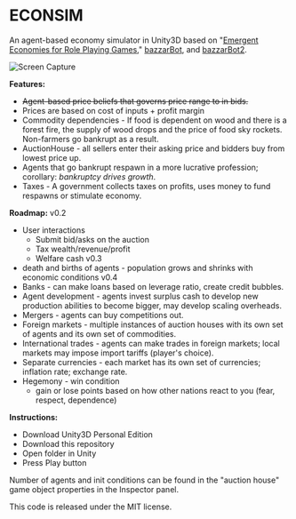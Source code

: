 # ECONSIM

An agent-based economy simulator in Unity3D based on "[Emergent Economies for Role Playing Games](https://ianparberry.com/pubs/econ.pdf)," [bazzarBot](https://github.com/larsiusprime/bazaarBot), and [bazzarBot2](https://github.com/Vibr8gKiwi/bazaarBot2/).

![Screen Capture](ScreenCapture.gif)

**Features:**
- ~~Agent-based price beliefs that governs price range to in bids.~~
- Prices are based on cost of inputs + profit margin
- Commodity dependencies - If food is dependent on wood and there is a forest fire, the supply of wood drops and the price of food sky rockets. Non-farmers go bankrupt as a result.
 - AuctionHouse - all sellers enter their asking price and bidders buy from lowest price up.
 - Agents that go bankrupt respawn in a more lucrative profession; corollary: *bankruptcy drives growth*.
 - Taxes - A government collects taxes on profits, uses money to fund respawns or stimulate economy.
 
**Roadmap:**
v0.2
 - User interactions
    - Submit bid/asks on the auction
    - Tax wealth/revenue/profit
    - Welfare cash
v0.3
 - death and births of agents - population grows and shrinks with economic conditions
v0.4
 - Banks - can make loans based on leverage ratio, create credit bubbles.
 - Agent development - agents invest surplus cash to develop new production abilities to become bigger, may develop scaling overheads.
 - Mergers - agents can buy competitions out.
 - Foreign markets - multiple instances of auction houses with its own set of agents and its own set of commodities.
 - International trades - agents can make trades in foreign markets; local markets may impose import tariffs (player's choice).
 - Separate currencies - each market has its own set of currencies; inflation rate; exchange rate.
 - Hegemony - win condition
   - gain or lose points based on how other nations react to you (fear, respect, dependence)

**Instructions:**
 - Download Unity3D Personal Edition
 - Download this repository
 - Open folder in Unity
 - Press Play button

Number of agents and init conditions can be found in the "auction house" game object properties in the Inspector panel. 

This code is released under the MIT license.
